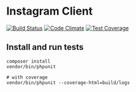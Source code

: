 # Instagram Client

[![Build Status](https://travis-ci.org/urakozz/php-instagram-client.svg?branch=master)](https://travis-ci.org/urakozz/php-instagram-client)
[![Code Climate](https://codeclimate.com/github/urakozz/php-instagram-client/badges/gpa.svg)](https://codeclimate.com/github/urakozz/php-instagram-client)
[![Test Coverage](https://codeclimate.com/github/urakozz/php-instagram-client/badges/coverage.svg)](https://codeclimate.com/github/urakozz/php-instagram-client/coverage)

## Install and run tests

```
composer install
vendor/bin/phpunit

# with coverage
vendor/bin/phpunit --coverage-html=build/logs

```





